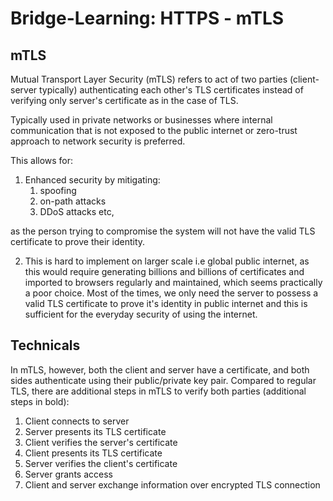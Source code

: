 # Bridge-Learning: HTTPS - mTLS

## mTLS
Mutual Transport Layer Security (mTLS) refers to act of two parties (client-server typically) authenticating each other's TLS certificates instead of verifying only server's certificate as in the case of TLS.

Typically used in private networks or businesses where internal communication that is not exposed to the public internet or zero-trust approach to network security is preferred.

This allows for:
1. Enhanced security by mitigating: 
    1. spoofing
    2. on-path attacks
    3. DDoS attacks etc, 
    
 as the person trying to compromise the system will not have the valid TLS certificate to prove their identity.

2. This is hard to implement on larger scale i.e global public internet, as this would require generating billions and billions of certificates and imported to browsers regularly and maintained, which seems practically a poor choice. Most of the times, we only need the server to possess a valid TLS certificate to prove it's identity in public internet and this is sufficient for the everyday security of using the internet.

## Technicals

In mTLS, however, both the client and server have a certificate, and both sides authenticate using their public/private key pair. Compared to regular TLS, there are additional steps in mTLS to verify both parties (additional steps in bold):

1. Client connects to server
2. Server presents its TLS certificate
3. Client verifies the server's certificate
4. Client presents its TLS certificate
5. Server verifies the client's certificate
6. Server grants access
7. Client and server exchange information over encrypted TLS connection